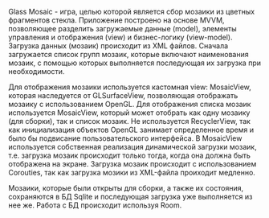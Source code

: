 Glass Mosaic - игра, целью которой является сбор мозаики из цветных фрагментов стекла.
Приложение построено на основе MVVM, позволяющее разделить загружаемые данные (model), элементы управления и отображения (view) и бизнес-логику (view-model).
Загрузка данных (мозаик) происходит из XML файлов. Сначала загружается список групп мозаик, которые включают наименования мозаик, с помощью которых выполняется последующая их загрузка при необходимости.

Для отображения мозаики используется кастомная view: MosaicView, которая наследуется от GLSurfaceView, позволяющая отображать мозаику с использованием OpenGL.
Для отображения списка мозаик используется MosaicView, который может отобрать как одну мозаику (для сборки), так и список мозаик. Не используется RecyclerView, так как инициализация объектов OpenGL занимает определенное время и было бы подвисание пользовательского интерфейса.
В MosaicView используется собственная реализация динамической загрузки мозаик, т.е. загрузка мозаик происходит только тогда, когда она должна быть отображена на экране. Загрузка мозаик происходит с использованием Corouties, так как загрузка мозики из XML-файла проиходит медленно.

Мозаики, которые были открыты для сборки, а также их состояния, сохраняются в БД Sqlite и последующая загрузка уже выполняется из нее же. Работа с БД происходит используя Room. 
